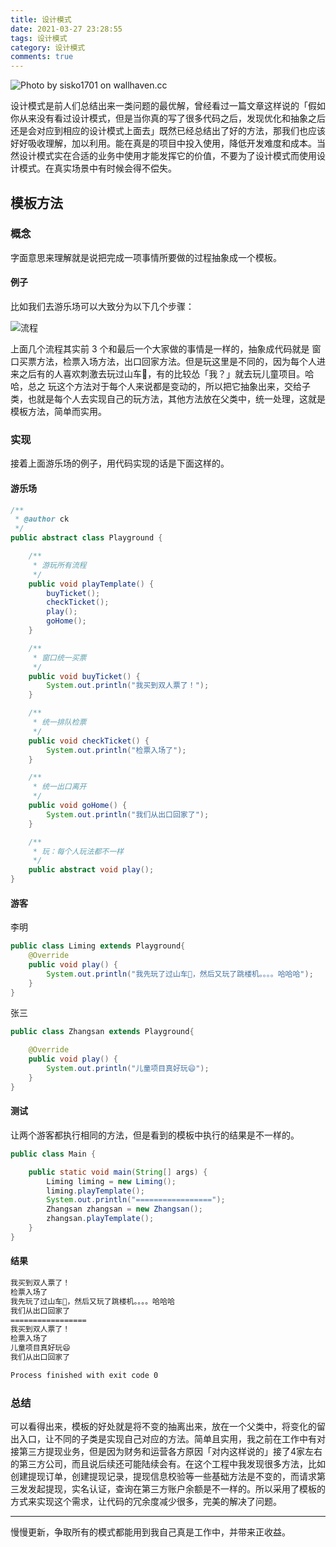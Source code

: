 ```yaml
---
title: 设计模式
date: 2021-03-27 23:28:55
tags: 设计模式
category: 设计模式
comments: true
---
```


![Photo by sisko1701 on wallhaven.cc](/template.png)

设计模式是前人们总结出来一类问题的最优解，曾经看过一篇文章这样说的「假如你从来没有看过设计模式，但是当你真的写了很多代码之后，发现优化和抽象之后还是会对应到相应的设计模式上面去」既然已经总结出了好的方法，那我们也应该好好吸收理解，加以利用。能在真是的项目中投入使用，降低开发难度和成本。当然设计模式实在合适的业务中使用才能发挥它的价值，不要为了设计模式而使用设计模式。在真实场景中有时候会得不偿失。

<!--more-->

## 模板方法

### 概念

字面意思来理解就是说把完成一项事情所要做的过程抽象成一个模板。

#### 例子

比如我们去游乐场可以大致分为以下几个步骤：

![流程](/flow.jpeg)

上面几个流程其实前 3 个和最后一个大家做的事情是一样的，抽象成代码就是 窗口买票方法，检票入场方法，出口回家方法。但是玩这里是不同的，因为每个人进来之后有的人喜欢刺激去玩过山车🎢，有的比较怂「我？」就去玩儿童项目。哈哈，总之 玩这个方法对于每个人来说都是变动的，所以把它抽象出来，交给子类，也就是每个人去实现自己的玩方法，其他方法放在父类中，统一处理，这就是模板方法，简单而实用。

### 实现

接着上面游乐场的例子，用代码实现的话是下面这样的。

#### 游乐场

```java
/**
 * @author ck
 */
public abstract class Playground {

    /**
     * 游玩所有流程
     */
    public void playTemplate() {
        buyTicket();
        checkTicket();
        play();
        goHome();
    }

    /**
     * 窗口统一买票
     */
    public void buyTicket() {
        System.out.println("我买到双人票了！");
    }

    /**
     * 统一排队检票
     */
    public void checkTicket() {
        System.out.println("检票入场了");
    }

    /**
     * 统一出口离开
     */
    public void goHome() {
        System.out.println("我们从出口回家了");
    }

    /**
     * 玩：每个人玩法都不一样
     */
    public abstract void play();
}
```

#### 游客

李明

```java
public class Liming extends Playground{
    @Override
    public void play() {
        System.out.println("我先玩了过山车🎢，然后又玩了跳楼机。。。。哈哈哈");
    }
}
```

张三

```java
public class Zhangsan extends Playground{

    @Override
    public void play() {
        System.out.println("儿童项目真好玩😄");
    }
}
```

#### 测试

让两个游客都执行相同的方法，但是看到的模板中执行的结果是不一样的。

```java
public class Main {

    public static void main(String[] args) {
        Liming liming = new Liming();
        liming.playTemplate();
        System.out.println("=================");
        Zhangsan zhangsan = new Zhangsan();
        zhangsan.playTemplate();
    }
}
```

#### 结果

```bash
我买到双人票了！
检票入场了
我先玩了过山车🎢，然后又玩了跳楼机。。。。哈哈哈
我们从出口回家了
=================
我买到双人票了！
检票入场了
儿童项目真好玩😄
我们从出口回家了

Process finished with exit code 0
```

### 总结
可以看得出来，模板的好处就是将不变的抽离出来，放在一个父类中，将变化的留出入口，让不同的子类是实现自己对应的方法。简单且实用，我之前在工作中有对接第三方提现业务，但是因为财务和运营各方原因「对内这样说的」接了4家左右的第三方公司，而且说后续还可能陆续会有。在这个工程中我发现很多方法，比如创建提现订单，创建提现记录，提现信息校验等一些基础方法是不变的，而请求第三发发起提现，实名认证，查询在第三方账户余额是不一样的。所以采用了模板的方式来实现这个需求，让代码的冗余度减少很多，完美的解决了问题。





***

慢慢更新，争取所有的模式都能用到我自己真是工作中，并带来正收益。

<center></center>